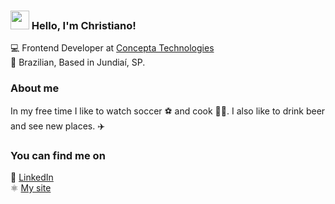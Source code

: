 ### <img src="https://media.giphy.com/media/hvRJCLFzcasrR4ia7z/giphy.gif" width="30px"> Hello, I'm Christiano!

💻 Frontend Developer at [Concepta Technologies](https://www.conceptatech.com/) <br>
🏡 Brazilian, Based in Jundiaí, SP.

### About me

 In my free time I like to watch soccer ⚽ and cook 👨‍🍳. I also like to drink beer and see new places. ✈️

### You can find me on

📘 [LinkedIn](https://www.linkedin.com/in/christiano-higuto-876911198/) <br>
⚛️ [My site](https://chrishiguto.vercel.app) <br>
